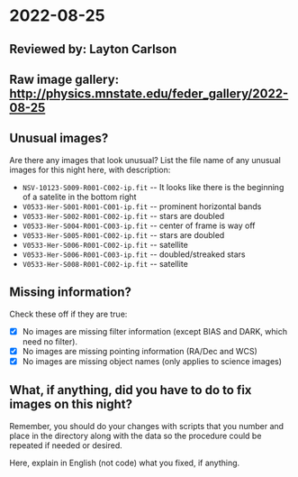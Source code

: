 # 2022-08-25

## Reviewed by:   Layton Carlson

## Raw image gallery: http://physics.mnstate.edu/feder_gallery/2022-08-25

## Unusual images?

Are there any images that look unusual? List the file name of any unusual images for this night here, with description:

+ `NSV-10123-S009-R001-C002-ip.fit` -- It looks like there is the beginning of a satelite in the bottom right
+ `V0533-Her-S001-R001-C001-ip.fit` -- prominent horizontal bands
+ `V0533-Her-S002-R001-C002-ip.fit` -- stars are doubled
+ `V0533-Her-S004-R001-C003-ip.fit` -- center of frame is way off
+ `V0533-Her-S005-R001-C002-ip.fit` -- stars are doubled
+ `V0533-Her-S006-R001-C002-ip.fit` -- satellite
+ `V0533-Her-S006-R001-C003-ip.fit` -- doubled/streaked stars
+ `V0533-Her-S008-R001-C002-ip.fit` -- satellite

## Missing information?

Check these off if they are true:

- [x] No images are missing filter information (except BIAS and DARK, which need no filter).
- [x] No images are missing pointing information (RA/Dec and WCS)
- [x] No images are missing object names (only applies to science images)

## What, if anything, did you have to do to fix images on this night?

Remember, you should do your changes with scripts that you number and place in the
directory along with the data so the procedure could be repeated if needed or
desired.

Here, explain in English (not code) what you fixed, if anything.
